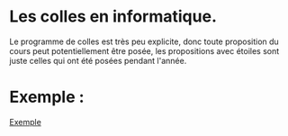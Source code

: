 # Les colles en informatique.
Le programme de colles est très peu explicite, donc toute proposition du cours peut potentiellement être posée, les propositions avec étoiles sont juste celles qui ont été posées pendant l'année.
# Exemple :
[Exemple](Exemple.png)
